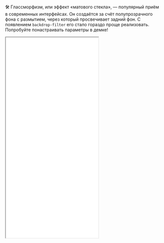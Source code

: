 🛠 Глассморфизм, или эффект «матового стекла», — популярный приём в современных интерфейсах. Он создаётся за счёт полупрозрачного фона с размытием, через который просвечивает задний фон. С появлением `backdrop-filter` его стало гораздо проще реализовать. Попробуйте понастраивать параметры в демке!

<iframe title="Эффект матового стекла" src="demos/frosted-glass/" height="650"></iframe>
